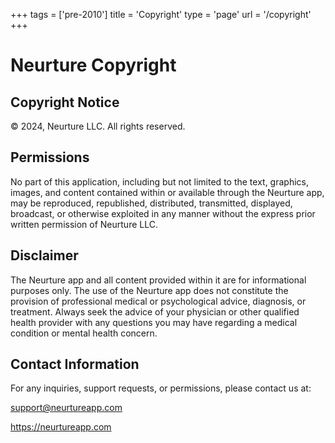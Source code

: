 +++
tags = ['pre-2010']
title = 'Copyright'
type = 'page'
url = '/copyright'
+++











# Neurture Copyright

## Copyright Notice

© 2024, Neurture LLC. All rights reserved.

## Permissions

No part of this application, including but not limited to the text, graphics, images, and content contained within or available through the Neurture app, may be reproduced, republished, distributed, transmitted, displayed, broadcast, or otherwise exploited in any manner without the express prior written permission of Neurture LLC.

## Disclaimer

The Neurture app and all content provided within it are for informational purposes only. The use of the Neurture app does not constitute the provision of professional medical or psychological advice, diagnosis, or treatment. Always seek the advice of your physician or other qualified health provider with any questions you may have regarding a medical condition or mental health concern.

## Contact Information

For any inquiries, support requests, or permissions, please contact us at:

[support@neurtureapp.com](mailto:support@neurtureapp.com)

<https://neurtureapp.com>







